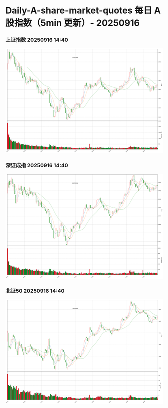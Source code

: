 
# Daily-A-share-market-quotes 每日 A 股指数（5min 更新）- 20250916

### 上证指数 20250916 14:40
![](./fig/2025/9/20250916-sh000001.png)

### 深证成指 20250916 14:40
![](./fig/2025/9/20250916-sz399001.png)

### 北证50 20250916 14:40
![](./fig/2025/9/20250916-bj899050.png)
